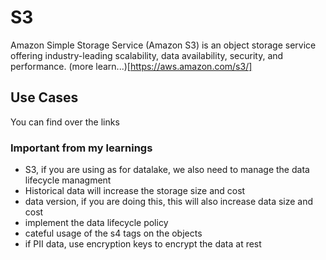 # S3

Amazon Simple Storage Service (Amazon S3) is an object storage service offering industry-leading scalability, data availability, security, and performance. (more learn...)[https://aws.amazon.com/s3/]


## Use Cases

You can find over the links

### Important from my learnings

- S3, if you are using as for datalake, we also need to manage the data lifecycle managment
- Historical data will increase the storage size and cost
- data version, if you are doing this, this will also increase data size and cost
- implement the data lifecycle policy
- cateful usage of the s4 tags on the objects
- if PII data, use encryption keys to encrypt the data at rest